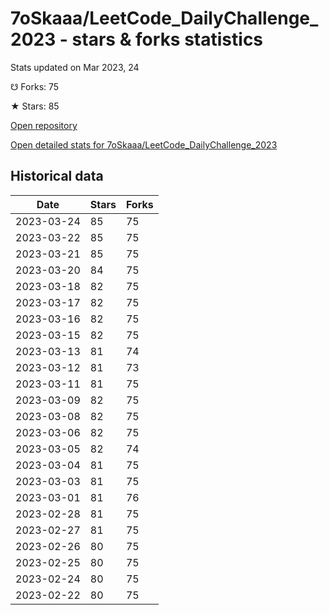 # 7oSkaaa/LeetCode_DailyChallenge_2023 - stars & forks statistics

Stats updated on Mar 2023, 24

☋ Forks: 75

★ Stars: 85

[Open repository](https://github.com/7oSkaaa/LeetCode_DailyChallenge_2023)

[Open detailed stats for 7oSkaaa/LeetCode_DailyChallenge_2023](https://reviewgithub.com/rep/7oSkaaa/LeetCode_DailyChallenge_2023)

## Historical data
| Date | Stars | Forks |
|------|-------|-------|
| 2023-03-24 | 85 | 75 | 
| 2023-03-22 | 85 | 75 | 
| 2023-03-21 | 85 | 75 | 
| 2023-03-20 | 84 | 75 | 
| 2023-03-18 | 82 | 75 | 
| 2023-03-17 | 82 | 75 | 
| 2023-03-16 | 82 | 75 | 
| 2023-03-15 | 82 | 75 | 
| 2023-03-13 | 81 | 74 | 
| 2023-03-12 | 81 | 73 | 
| 2023-03-11 | 81 | 75 | 
| 2023-03-09 | 82 | 75 | 
| 2023-03-08 | 82 | 75 | 
| 2023-03-06 | 82 | 75 | 
| 2023-03-05 | 82 | 74 | 
| 2023-03-04 | 81 | 75 | 
| 2023-03-03 | 81 | 75 | 
| 2023-03-01 | 81 | 76 | 
| 2023-02-28 | 81 | 75 | 
| 2023-02-27 | 81 | 75 | 
| 2023-02-26 | 80 | 75 | 
| 2023-02-25 | 80 | 75 | 
| 2023-02-24 | 80 | 75 | 
| 2023-02-22 | 80 | 75 | 

